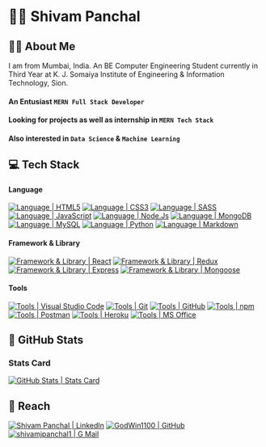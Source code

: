 # :man_student: Shivam Panchal

## :tipping_hand_man: About Me

I am from Mumbai, India.
An BE Computer Engineering Student currently in Third Year at K. J. Somaiya Institute of Engineering & Information Technology, Sion.

#### An Entusiast `MERN Full Stack Developer`

#### Looking for projects as well as internship in `MERN Tech Stack`

#### Also interested in `Data Science` & `Machine Learning`

## :computer: Tech Stack

#### Language

[![Language | HTML5](https://img.shields.io/badge/html5-eeeeee?style=for-the-badge&logo=html5&logoColor=white&labelColor=E34F26)][html5]
[![Language | CSS3](https://img.shields.io/badge/CSS3-eeeeee?style=for-the-badge&logo=css3&logoColor=white&labelColor=1572B6)][css3]
[![Language | SASS](https://img.shields.io/badge/SASS-eeeeee?style=for-the-badge&logo=sass&logoColor=CC6699&labelColor=fefefe)][sass]
[![Language | JavaScript](https://img.shields.io/badge/Javascript-eeeeee?style=for-the-badge&logo=javascript&logoColor=F7DF1E&labelColor=000000)][javascript]
[![Language | Node.Js](https://img.shields.io/badge/Node.Js-eeeeee?style=for-the-badge&logo=node-dot-js&logoColor=339933&labelColor=333)][nodejs]
[![Language | MongoDB](https://img.shields.io/badge/Mongo_DB-eeeeee?style=for-the-badge&logo=mongodb&logoColor=47A248&labelColor=fefefe)][mongodb]
[![Language | MySQL](https://img.shields.io/badge/MySQL-eeeeee?style=for-the-badge&logo=mysql&logoColor=white&labelColor=4479A1)][mysql]
[![Language | Python](https://img.shields.io/badge/Python-eeeeee?style=for-the-badge&logo=python&logoColor=white&labelColor=3776AB)][python]
[![Language | Markdown](https://img.shields.io/badge/Markdown-eeeeee?style=for-the-badge&logo=markdown&logoColor=white&labelColor=black)][markdown]

#### Framework & Library

[![Framework & Library | React](https://img.shields.io/badge/React-eeeeee?style=for-the-badge&logo=react&logoColor=61DAFB&labelColor=20232A)][react]
[![Framework & Library | Redux](https://img.shields.io/badge/Redux-eeeeee?style=for-the-badge&logo=redux&logoColor=764ABC&labelColor=20232A)][redux]
[![Framework & Library | Express](https://img.shields.io/badge/Express-eeeeee?style=for-the-badge&logo=express&logoColor=black&labelColor=fefefe)][express]
[![Framework & Library | Mongoose](https://img.shields.io/badge/Mongoose-880000?style=for-the-badge&logo=mongoose&logoColor=880000&labelColor=fefefe)][mongoose]

#### Tools

[![Tools | Visual Studio Code](https://img.shields.io/badge/Visual_Studio_Code-eeeeee?style=for-the-badge&logo=visual-studio-code&logoColor=007ACC&labelColor=2C2C32)][visual_studio_code]
[![Tools | Git](https://img.shields.io/badge/Git-eeeeee?style=for-the-badge&logo=git&logoColor=F05032&labelColor=f0efe7)][git]
[![Tools | GitHub](https://img.shields.io/badge/Github-eeeeee?style=for-the-badge&logo=github&logoColor=white&labelColor=181717)][github]
[![Tools | npm](https://img.shields.io/badge/npm-eeeeee?style=for-the-badge&logo=npm&logoColor=CB3837&labelColor=fefefe)][npm]
[![Tools | Postman](https://img.shields.io/badge/Postman-eeeeee?style=for-the-badge&logo=postman&logoColor=FF6C37&labelColor=fefefe)][postman]
[![Tools | Heroku](https://img.shields.io/badge/Heroku-eeeeee?style=for-the-badge&logo=heroku&logoColor=white&labelColor=430098)][heroku]
[![Tools | MS Office](https://img.shields.io/badge/Microsoft_Office-eeeeee?style=for-the-badge&logo=microsoft-office&logoColor=D83B01&labelColor=fefefe)][microsoft_office]

## :memo: GitHub Stats

### Stats Card

[![GitHub Stats | Stats Card](https://github-readme-stats.vercel.app/api?username=GodWin1100&count_private=true&show_icons=true&theme=tokyonight)][stats_card]

<!-- ### Top Language -->
<!--  -->
<!-- [![GitHub Stats | Top Language](https://github-readme-stats.vercel.app/api/top-langs/?username=GodWin1100&layout=compact&theme=tokyonight&langs_count=5)][top_language] -->
<!--  -->
<!-- ### Profile Trophy -->
<!--  -->
<!-- [![GitHub Stats | Profile Trophy](https://github-profile-trophy.vercel.app/?username=GodWin1100&theme=onedark&row=1)][profile_trophy] -->
<!--  -->
<!-- ### Streak Stats -->
<!--  -->
<!-- [![GitHub Stats | Contribution Card](https://github-readme-streak-stats.herokuapp.com/?user=GodWin1100&theme=tokyonight)][streak_stats] -->
<!--  -->
<!-- ### Activity Graph -->
<!--  -->
<!-- [![GitHub Stats | Activity Graph](https://activity-graph.herokuapp.com/graph?username=GodWin1100&theme=react-dark)][activity_graph] -->

## :round_pushpin: Reach

[![Shivam Panchal | LinkedIn](https://img.shields.io/badge/Shivam_Panchal-eeeeee?style=for-the-badge&logo=linkedin&logoColor=white&labelColor=0A66C2)][reach_linkedin]
[![GodWin1100 | GitHub](https://img.shields.io/badge/Godwin1100-eeeeee?style=for-the-badge&logo=github&logoColor=white&labelColor=181717)][reach_github]
[![shivamjpanchal1 | G Mail](https://img.shields.io/badge/shivamjpanchal1-eeeeee?style=for-the-badge&logo=gmail&logoColor=white&labelColor=EA4335)][reach_gmail]

<!-- LINKS -->
<!-- Language -->

[html5]: https://developer.mozilla.org/en-US/docs/Web/HTML
[css3]: https://developer.mozilla.org/en-US/docs/Web/CSS
[sass]: https://sass-lang.com/
[javascript]: https://developer.mozilla.org/en-US/docs/Web/JavaScript
[nodejs]: https://nodejs.org/en/
[mongodb]: https://www.mongodb.com/
[mysql]: https://www.mysql.com/
[python]: https://www.python.org/
[markdown]: https://www.markdownguide.org/

<!-- Framework & Library -->

[react]: https://reactjs.org/
[redux]: https://redux.js.org/
[express]: https://expressjs.com/
[mongoose]: https://mongoosejs.com/

<!-- Tools -->

[visual_studio_code]: https://code.visualstudio.com/
[git]: https://git-scm.com/
[github]: https://github.com/
[npm]: https://www.npmjs.com/
[postman]: https://www.postman.com/
[heroku]: https://www.heroku.com/
[microsoft_office]: https://www.microsoft.com/en-in/microsoft-365/microsoft-office

<!-- GitHub Stats -->

[stats_card]: https://github.com/anuraghazra/github-readme-stats
[top_language]: https://github.com/anuraghazra/github-readme-stats
[profile_trophy]: https://github.com/ryo-ma/github-profile-trophy
[streak_stats]: https://github.com/DenverCoder1/github-readme-streak-stats
[activity_graph]: https://github.com/Ashutosh00710/github-readme-activity-graph

<!-- Reach  -->

[reach_linkedin]: https://www.linkedin.com/in/shivam-panchal-godwin1100
[reach_gmail]: mailto:shivamjpanchal1@gmail.com?subject=GitHub%20Hello
[reach_github]: https://github.com/GodWin1100
